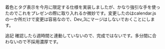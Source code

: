 着色とタグ表示を今月に限定する仕様を実装しましたが、かなり強引な手を使ったのでこれをプレゼンの際に取り入れるか微妙です。変更したのはcalendar.jsの一か所だけで変更は容易なので、Dev_3にマージはしないでおくことにします。

追記
確認したら週時間と連動していないので、完成ではないです。多分間に合わないので不採用濃厚です。

